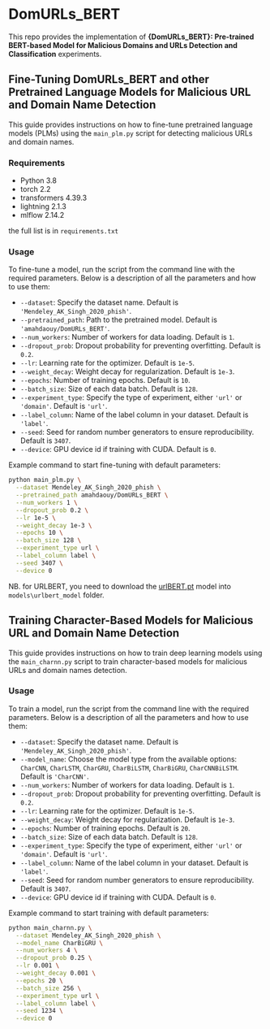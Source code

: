 # DomURLs_BERT

This repo provides the implementation of **__{DomURLs_BERT}: Pre-trained BERT-based Model for Malicious Domains and URLs Detection and Classification__** experiments.


## Fine-Tuning DomURLs_BERT and other Pretrained Language Models for Malicious URL and Domain Name Detection

This guide provides instructions on how to fine-tune pretrained language models (PLMs) using the `main_plm.py` script for detecting malicious URLs and domain names.
### Requirements
- Python 3.8
- torch 2.2
- transformers 4.39.3
- lightning 2.1.3
- mlflow 2.14.2

the full list is in `requirements.txt`

### Usage
To fine-tune a model, run the script from the command line with the required parameters. Below is a description of all the parameters and how to use them:

- `--dataset`: Specify the dataset name. Default is `'Mendeley_AK_Singh_2020_phish'`.
- `--pretrained_path`: Path to the pretrained model. Default is `'amahdaouy/DomURLs_BERT'`.
- `--num_workers`: Number of workers for data loading. Default is `1`.
- `--dropout_prob`: Dropout probability for preventing overfitting. Default is `0.2`.
- `--lr`: Learning rate for the optimizer. Default is `1e-5`.
- `--weight_decay`: Weight decay for regularization. Default is `1e-3`.
- `--epochs`: Number of training epochs. Default is `10`.
- `--batch_size`: Size of each data batch. Default is `128`.
- `--experiment_type`: Specify the type of experiment, either `'url'` or `'domain'`. Default is `'url'`.
- `--label_column`: Name of the label column in your dataset. Default is `'label'`.
- `--seed`: Seed for random number generators to ensure reproducibility. Default is `3407`.
- `--device`: GPU device id if training with CUDA. Default is `0`.

Example command to start fine-tuning with default parameters:
```bash
python main_plm.py \
  --dataset Mendeley_AK_Singh_2020_phish \
  --pretrained_path amahdaouy/DomURLs_BERT \
  --num_workers 1 \
  --dropout_prob 0.2 \
  --lr 1e-5 \
  --weight_decay 1e-3 \
  --epochs 10 \
  --batch_size 128 \
  --experiment_type url \
  --label_column label \
  --seed 3407 \
  --device 0
```

NB. for URLBERT, you need to download the [urlBERT.pt]((https://drive.google.com/drive/folders/16pNq7C1gYKR9inVD-P8yPBGS37nitE-D?usp=drive_link)) model into `models\urlbert_model` folder.

## Training Character-Based Models for Malicious URL and Domain Name Detection

This guide provides instructions on how to train deep learning models using the `main_charnn.py` script to train character-based models for malicious URLs and domain names detection.

### Usage
To train a model, run the script from the command line with the required parameters. Below is a description of all the parameters and how to use them:

- `--dataset`: Specify the dataset name. Default is `'Mendeley_AK_Singh_2020_phish'`.
- `--model_name`: Choose the model type from the available options: `CharCNN`, `CharLSTM`, `CharGRU`, `CharBiLSTM`, `CharBiGRU`, `CharCNNBiLSTM`. Default is `'CharCNN'`.
- `--num_workers`: Number of workers for data loading. Default is `1`.
- `--dropout_prob`: Dropout probability for preventing overfitting. Default is `0.2`.
- `--lr`: Learning rate for the optimizer. Default is `1e-5`.
- `--weight_decay`: Weight decay for regularization. Default is `1e-3`.
- `--epochs`: Number of training epochs. Default is `20`.
- `--batch_size`: Size of each data batch. Default is `128`.
- `--experiment_type`: Specify the type of experiment, either `'url'` or `'domain'`. Default is `'url'`.
- `--label_column`: Name of the label column in your dataset. Default is `'label'`.
- `--seed`: Seed for random number generators to ensure reproducibility. Default is `3407`.
- `--device`: GPU device id if training with CUDA. Default is `0`.

Example command to start training with default parameters:
```bash
python main_charnn.py \
  --dataset Mendeley_AK_Singh_2020_phish \
  --model_name CharBiGRU \
  --num_workers 4 \
  --dropout_prob 0.25 \
  --lr 0.001 \
  --weight_decay 0.001 \
  --epochs 20 \
  --batch_size 256 \
  --experiment_type url \
  --label_column label \
  --seed 1234 \
  --device 0

```

